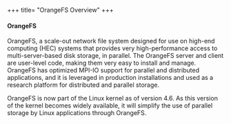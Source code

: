 +++
title= "OrangeFS Overview"
+++

#### OrangeFS
OrangeFS, a scale-out network file system designed for use on high-end computing (HEC) systems that provides very high-performance access to multi-server-based disk storage, in parallel. The OrangeFS server and client are user-level code, making them very easy to install and manage. OrangeFS has optimized MPI-IO support for parallel and distributed applications, and it is leveraged in production installations and used as a research platform for distributed and parallel storage.

OrangeFS is now part of the Linux kernel as of version 4.6.  As this version of the kernel becomes widely available, it will simplify the use of parallel storage by Linux applications through OrangeFS.  





